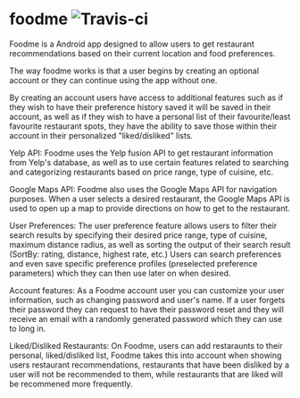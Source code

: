 # foodme ![Travis-ci](https://travis-ci.com/larakollokian/foodme.svg?token=s9wt5vK6yqsBSVx5Xszv&branch=master)


Foodme is a Android app designed to allow users to get restaurant recommendations based on their current location and food preferences.

The way foodme works is that a user begins by creating an optional account or they can continue using the app without one. 

By creating an account users have access to additional features such as if they wish to have their preference history saved it will be saved in their account, as well as if they wish to have a personal list of their favourite/least favourite restaurant spots, they have the ability to save those within their account in their personalized "liked/disliked" lists.


Yelp API:
Foodme uses the Yelp fusion API to get restaurant information from Yelp's database, as well as to use certain features related to searching and categorizing restaurants based on price range, type of cuisine, etc.

Google Maps API:
Foodme also uses the Google Maps API for navigation purposes. When a user selects a desired restaurant, the Google Maps API is used to open up a map to provide directions on how to get to the restaurant.

User Preferences:
The user preference feature allows users to filter their search results by specifying their desired price range, type of cuisine, maximum distance radius, as well as sorting the output of their search result (SortBy: rating, distance, highest rate, etc.) Users can search preferences and even save specific preference profiles (preselected preference parameters) which they can then use later on when desired.


Account features:
As a Foodme account user you can customize your user information, such as changing password and user's name.
If a user forgets their password they can request to have their password reset and they will receive an email with a randomly generated password which they can use to long in.


Liked/Disliked Restaurants:
On Foodme, users can add restaraunts to their personal, liked/disliked list, Foodme takes this into account when showing users restaurant recommendations, restaurants that have been disliked by a user will not be recommended to them, while restaurants that are liked will be recommened more frequently.
